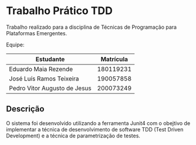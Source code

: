# Trabalho Prático TDD

Trabalho realizado para a disciplina de Técnicas de Programação para Plataformas Emergentes.

Equipe:

| Estudante | Matrícula | 
|-------------|-------------|
| Eduardo Maia Rezende  | 180119231 |
| José Luís Ramos Teixeira | 190057858 |
| Pedro Vitor Augusto de Jesus | 200073249 |


## Descrição

O sistema foi desenvolvido utilizando a ferramenta Junit4 com o obejtivo de implementar a técnica de desenvolvimento de software TDD (Test Driven Development) e a técnica de parametrização de testes.
